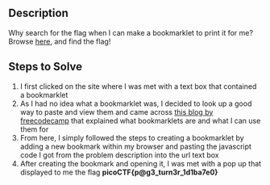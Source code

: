 ## Description
Why search for the flag when I can make a bookmarklet to print it for me? Browse [here](http://titan.picoctf.net:55173/), and find the flag!

## Steps to Solve
1. I first clicked on the site where I was met with a text box that contained a bookmarklet
2. As I had no idea what a bookmarklet was, I decided to look up a good way to paste and view them and came across [this blog by freecodecamp](https://www.freecodecamp.org/news/what-are-bookmarklets/) that explained what bookmarklets are and what I can use them for
3. From here, I simply followed the steps to creating a bookmarklet by adding a new bookmark within my browser and pasting the javascript code I got from the problem description into the url text box
4. After creating the bookmark and opening it, I was met with a pop up that displayed to me the flag **picoCTF{p@g3_turn3r_1d1ba7e0}**